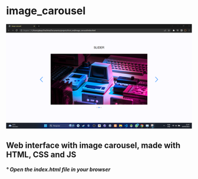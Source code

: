 # image_carousel

<div> <img src="https://raw.githubusercontent.com/gheysiell/images/master/image_carousel.png" /> </div>
<div> <h2> Web interface with image carousel, made with HTML, CSS and JS </h2> </div>
<div> <h5> ° Open the index.html file in your browser </h5> </div>